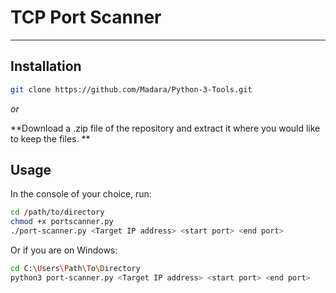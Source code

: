 # TCP Port Scanner #
- - - -

## Installation ##

```bash
git clone https://github.com/Madara/Python-3-Tools.git
```
_or_

**Download a .zip file of the repository and extract it where you would like to keep the files. **

## Usage ##

In the console of your choice, run:

```bash
cd /path/to/directory
chmod +x portscanner.py
./port-scanner.py <Target IP address> <start port> <end port>
```
Or if you are on Windows:
```bash
cd C:\Users\Path\To\Directory
python3 port-scanner.py <Target IP address> <start port> <end port>
```
